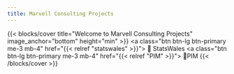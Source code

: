 ```yaml
---
title: Marvell Consulting Projects
---
```


{{< blocks/cover title="Welcome to Marvell Consulting Projects" image_anchor="bottom" height="min" >}}
<a class="btn btn-lg btn-primary me-3 mb-4" href="{{< relref "statswales" >}}">
🏴󠁧󠁢󠁷󠁬󠁳󠁿 StatsWales <i class="fas fa-arrow-alt-circle-right ms-2"></i>
</a>
<a class="btn btn-lg btn-primary me-3 mb-4" href="{{< relref "PIM" >}}">
🏴PIM <i class="fas fa-arrow-alt-circle-right ms-2"></i>
</a>
{{< /blocks/cover >}}

